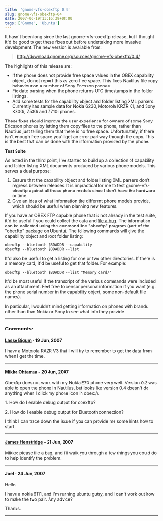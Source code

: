 ```yaml
---
title: 'gnome-vfs-obexftp 0.4'
slug: gnome-vfs-obexftp-04
date: 2007-06-19T13:16:39+08:00
tags: ['Gnome', 'Ubuntu']
---
```


It hasn\'t been long since the last gnome-vfs-obexftp release, but I
thought it\'d be good to get these fixes out before undertaking more
invasive development. The new version is available from:

> <http://download.gnome.org/sources/gnome-vfs-obexftp/0.4/>

The highlights of this release are:

-   If the phone does not provide free space values in the OBEX
    capability object, do not report this as zero free space. This fixes
    Nautilus file copy behaviour on a number of Sony Ericsson phones.
-   Fix date parsing when the phone returns UTC timestamps in the folder
    listings.
-   Add some tests for the capability object and folder listing XML
    parsers. Currently has sample data for Nokia 6230, Motorola KRZR K1,
    and Sony K800i, Z530i and Z710i phones.

These fixes should improve the user experience for owners of some Sony
Ericsson phones by letting them copy files to the phone, rather than
Nautilus just telling them that there is no free space. Unfortunately,
if there isn\'t enough free space you\'ll get an error part way through
the copy. This is the best that can be done with the information
provided by the phone.

**Test Suite**

As noted in the third point, I\'ve started to build up a collection of
capability and folder listing XML documents produced by various phone
models. This serves a dual purpose:

1.  Ensure that the capability object and folder listing XML parsers
    don\'t regress between releases. It is impractical for me to test
    gnome-vfs-obexftp against all these phone models since I don\'t have
    the hardware or time.
2.  Give an idea of what information the different phone models provide,
    which should be useful when planning new features.

If you have an OBEX FTP capable phone that is not already in the test
suite, it\'d be useful if you could collect the data and [file a
bug](https://bugs.launchpad.net/gnome-vfs-obexftp/+filebug). The
information can be collected using the command line \"obexftp\" program
(part of the \"obexftp\" package on Ubuntu). The following commands will
give the capability object and root folder listing:

    obexftp --bluetooth $BDADDR --capability
    obexftp --bluetooth $BDADDR --list

It\'d also be useful to get a listing for one or two other directories.
If there is a memory card, it\'d be useful to get that folder. For
example:

    obexftp --bluetooth $BDADDR --list "Memory card/"

It\'d be most useful if the transcript of the various commands were
included as an attachment. Feel free to censor personal information if
you want (e.g. the phone serial number in the capability object, some
non-default file names).

In particular, I wouldn\'t mind getting information on phones with
brands other than than Nokia or Sony to see what info they provide.

---
### Comments:
#### [Lasse Bigum](http://www.zenith.dk) - <time datetime="2007-06-19 16:13:36">19 Jun, 2007</time>

I have a Motorola RAZR V3 that I will try to remember to get the data
from when I get the time.

---
#### [Mikko Ohtamaa](http://www.redinnovation.com) - <time datetime="2007-06-20 23:26:17">20 Jun, 2007</time>

Obexftp does not work with my Nokia E70 phone very well. Version 0.2 was
able to open the phone in Nautilus, but looks like version 0.4 doesn\'t
do anything when I click my phone icon in obex://.

1\. How do I enable debug output for obexftp?

2\. How do I enable debug output for Bluetooth connection?

I think I can trace down the issue if you can provide me some hints how
to start.

---
#### [James Henstridge](http://blogs.gnome.org/jamesh/) - <time datetime="2007-06-21 09:26:45">21 Jun, 2007</time>

Mikko: please file a bug, and I\'ll walk you through a few things you
could do to help identify the problem.

---
#### Joel - <time datetime="2007-06-24 20:09:21">24 Jun, 2007</time>

Hello,

I have a nokia 6111, and I\'m running ubuntu gutsy, and I can\'t work
out how to make the two pair. Any advice?

Thanks.

---
